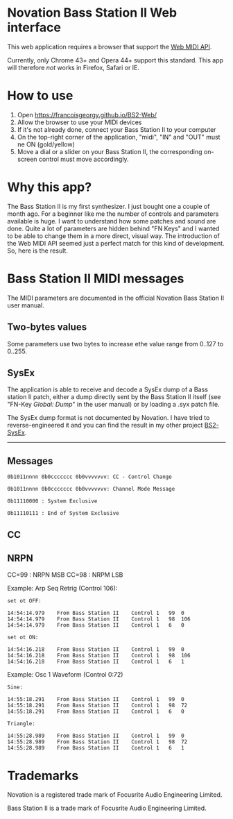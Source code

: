 # Novation Bass Station II Web interface

This web application requires a browser that support the [Web MIDI API](http://webaudio.github.io/web-midi-api/).

Currently, only Chrome 43+ and Opera 44+ support this standard. This app will therefore _not_ works in Firefox, Safari or IE. 

# How to use

1. Open https://francoisgeorgy.github.io/BS2-Web/
2. Allow the browser to use your MIDI devices
3. If it's not already done, connect your Bass Station II to your computer
4. On the top-right corner of the application, "midi", "IN" and "OUT" must ne ON (gold/yellow) 
5. Move a dial or a slider on your Bass Station II, the corresponding on-screen control must move accordingly.

# Why this app?

The Bass Station II is my first synthesizer. I just bought one a couple of month ago. For a beginner like me the number
of controls and parameters available is huge. I want to understand how some patches and sound are done. Quite a lot of 
parameters are hidden behind "FN  Keys" and I  wanted to be able to change them in a more direct, visual way.
The introduction of the Web MIDI API seemed just a perfect match for this kind of development. So, here is the result.

# Bass Station II MIDI messages

The MIDI parameters are documented in the official Novation Bass Station II user manual. 

## Two-bytes values

Some parameters use two bytes to increase ethe value range from 0..127 to 0..255. 

## SysEx

The application is able to receive and decode a SysEx dump of a Bass station II patch, either a dump directly sent by 
the Bass Station II itself (see "FN-Key _Global: Dump_" in the user manual) or by loading a .syx patch file.

The SysEx dump format is not documented by Novation. I have tried to reverse-engineered it and you can find the result
 in my other project [BS2-SysEx](https://github.com/francoisgeorgy/BS2-SysEx).

----

## Messages

    0b1011nnnn 0b0ccccccc 0b0vvvvvvv: CC - Control Change

    0b1011nnnn 0b0ccccccc 0b0vvvvvvv: Channel Mode Message

    0b11110000 : System Exclusive

    0b11110111 : End of System Exclusive

## CC

## NRPN

CC=99 : NRPN MSB
CC=98 : NRPM LSB

Example: Arp Seq Retrig (Control 106):

    set ot OFF:

    14:54:14.979	From Bass Station II	Control	1	99	0
    14:54:14.979	From Bass Station II	Control	1	98	106
    14:54:14.979	From Bass Station II	Control	1	6	0

    set ot ON:

    14:54:16.218	From Bass Station II	Control	1	99	0
    14:54:16.218	From Bass Station II	Control	1	98	106
    14:54:16.218	From Bass Station II	Control	1	6	1

Example: Osc 1 Waveform (Control 0:72)

    Sine:

    14:55:18.291	From Bass Station II	Control	1	99	0
    14:55:18.291	From Bass Station II	Control	1	98	72
    14:55:18.291	From Bass Station II	Control	1	6	0

    Triangle:

    14:55:28.989	From Bass Station II	Control	1	99	0
    14:55:28.989	From Bass Station II	Control	1	98	72
    14:55:28.989	From Bass Station II	Control	1	6	1



# Trademarks

Novation is a registered trade mark of Focusrite Audio Engineering Limited.

Bass Station II is a trade mark of Focusrite Audio Engineering Limited.
